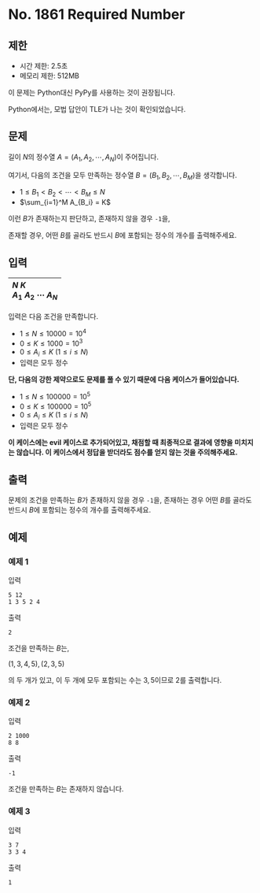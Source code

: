 # No. 1861 Required Number

## 제한

- 시간 제한: 2.5초
- 메모리 제한: 512MB

이 문제는 Python대신 PyPy를 사용하는 것이 권장됩니다.

Python에서는, 모법 답안이 TLE가 나는 것이 확인되었습니다.

## 문제

길이 $N$의 정수열 $A = (A_1, A_2, \cdots, A_N)$이 주어집니다.

여기서, 다음의 조건을 모두 만족하는 정수열 $B = (B_1, B_2, \cdots, B_M)$을 생각합니다.

- $1 \le B_1 < B_2 < \cdots < B_M \le N$
- $\sum_{i=1}^M A_{B_i} = K$

이런 $B$가 존재하는지 판단하고, 존재하지 않을 경우 `-1`을,

존재할 경우, 어떤 $B$를 골라도 반드시 $B$에 포함되는 정수의 개수를 출력해주세요.

## 입력

| $N$ $K$<br>$A_1$ $A_2$ $\cdots$ $A_N$ |
| :------------------------------------- |

입력은 다음 조건을 만족합니다.

- $1 \le N \le 10000 = 10^4$
- $0 \le K \le 1000 = 10^3$
- $0 \le A_i \le K$ ($1 \le i \le N$)
- 입력은 모두 정수

**단, 다음의 강한 제약으로도 문제를 풀 수 있기 때문에 다음 케이스가 들어있습니다.**

- $1 \le N \le 100000 = 10^5$
- $0 \le K \le 100000 = 10^5$
- $0 \le A_i \le K$ ($1 \le i \le N$)
- 입력은 모두 정수

**이 케이스에는 evil 케이스로 추가되어있고, 채점할 때 최종적으로 결과에 영향을 미치지는 않습니다. 이 케이스에서 정답을 받더라도 점수를 얻지 않는 것을 주의해주세요.**

## 출력

문제의 조건을 만족하는 $B$가 존재하지 않을 경우 `-1`을, 존재하는 경우 어떤 $B$를 골라도 반드시 $B$에 포함되는 정수의 개수를 출력해주세요.

## 예제

### 예제 1

입력

```
5 12
1 3 5 2 4
```

출력

```
2
```

조건을 만족하는 $B$는,

$(1, 3, 4, 5), (2, 3, 5)$

의 두 개가 있고, 이 두 개에 모두 포함되는 수는 $3, 5$이므로 $2$를 출력합니다.

### 예제 2

입력

```
2 1000
8 8
```

출력

```
-1
```

조건을 만족하는 $B$는 존재하지 않습니다.

### 예제 3

입력

```
3 7
3 3 4
```

출력

```
1
```
